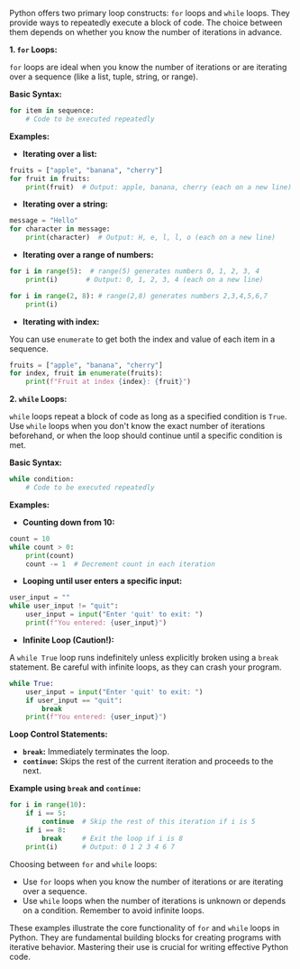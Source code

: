 Python offers two primary loop constructs: `for` loops and `while` loops.  They provide ways to repeatedly execute a block of code.  The choice between them depends on whether you know the number of iterations in advance.

**1. `for` Loops:**

`for` loops are ideal when you know the number of iterations or are iterating over a sequence (like a list, tuple, string, or range).

**Basic Syntax:**

```python
for item in sequence:
    # Code to be executed repeatedly
```

**Examples:**

* **Iterating over a list:**

```python
fruits = ["apple", "banana", "cherry"]
for fruit in fruits:
    print(fruit)  # Output: apple, banana, cherry (each on a new line)
```

* **Iterating over a string:**

```python
message = "Hello"
for character in message:
    print(character)  # Output: H, e, l, l, o (each on a new line)
```

* **Iterating over a range of numbers:**

```python
for i in range(5):  # range(5) generates numbers 0, 1, 2, 3, 4
    print(i)       # Output: 0, 1, 2, 3, 4 (each on a new line)

for i in range(2, 8): # range(2,8) generates numbers 2,3,4,5,6,7
    print(i)
```

* **Iterating with index:**

You can use `enumerate` to get both the index and value of each item in a sequence.

```python
fruits = ["apple", "banana", "cherry"]
for index, fruit in enumerate(fruits):
    print(f"Fruit at index {index}: {fruit}")
```


**2. `while` Loops:**

`while` loops repeat a block of code as long as a specified condition is `True`.  Use `while` loops when you don't know the exact number of iterations beforehand, or when the loop should continue until a specific condition is met.

**Basic Syntax:**

```python
while condition:
    # Code to be executed repeatedly
```

**Examples:**

* **Counting down from 10:**

```python
count = 10
while count > 0:
    print(count)
    count -= 1  # Decrement count in each iteration
```

* **Looping until user enters a specific input:**

```python
user_input = ""
while user_input != "quit":
    user_input = input("Enter 'quit' to exit: ")
    print(f"You entered: {user_input}")
```

* **Infinite Loop (Caution!):**

A `while True` loop runs indefinitely unless explicitly broken using a `break` statement.  Be careful with infinite loops, as they can crash your program.

```python
while True:
    user_input = input("Enter 'quit' to exit: ")
    if user_input == "quit":
        break
    print(f"You entered: {user_input}")
```

**Loop Control Statements:**

* **`break`:**  Immediately terminates the loop.
* **`continue`:** Skips the rest of the current iteration and proceeds to the next.


**Example using `break` and `continue`:**

```python
for i in range(10):
    if i == 5:
        continue  # Skip the rest of this iteration if i is 5
    if i == 8:
        break     # Exit the loop if i is 8
    print(i)      # Output: 0 1 2 3 4 6 7
```

Choosing between `for` and `while` loops:

* Use `for` loops when you know the number of iterations or are iterating over a sequence.
* Use `while` loops when the number of iterations is unknown or depends on a condition.  Remember to avoid infinite loops.


These examples illustrate the core functionality of `for` and `while` loops in Python.  They are fundamental building blocks for creating programs with iterative behavior.  Mastering their use is crucial for writing effective Python code.
